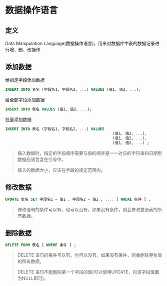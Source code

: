 # 数据操作语言

## 定义

Data Manipulation Language(数据操作语言)，用来对数据库中表的数据记录进行增、删、改操作

## 添加数据

给指定字段添加数据

```sql
INSERT INTO 表名 (字段名1, 字段名2, ...) VALUES (值1, 值2, ...);
```

给全部字段添加数据

```sql
INSERT INTO 表名 VALUES (值1, 值2, ...);
```

批量添加数据

```sql
INSERT INTO 表名 (字段名1, 字段名2, ...) VALUES 
                                                (值1, 值2, ...), 
                                                (值1, 值2, ...), 
                                                (值1, 值2, ...) ;
```

>插入数据时，指定的字段顺序需要与值的顺序是一一对应的字符串和日期型数据应该包含在引号中。
>
>插入的数据大小，应该在字段的规定范围内。

## 修改数据

```sql
UPDATE 表名 SET 字段名1 = 值1 , 字段名2 = 值2 , .... [ WHERE 条件 ] ;
```

>修改语句的条件可以有，也可以没有，如果没有条件，则会修改整张表的所有数据。

## 删除数据

```sql
DELETE FROM 表名 [ WHERE 条件 ] ;
```

>DELETE 语句的条件可以有，也可以没有，如果没有条件，则会删除整张表的所有数据。
>
>DELETE 语句不能删除某一个字段的值(可以使用UPDATE，将该字段值置为NULL即可)。
